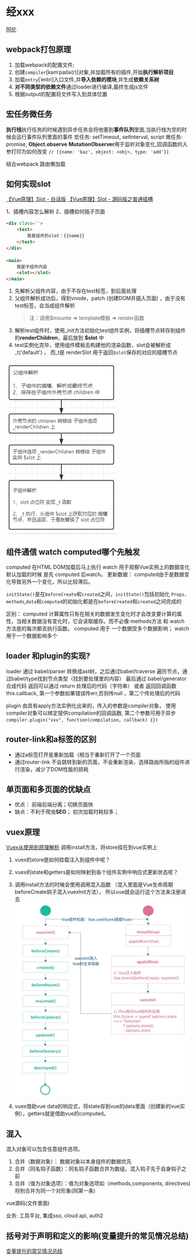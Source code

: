 # 经xxx

[阿伦](https://blog.csdn.net/qq_36620428)

## webpack打包原理

1. 加载webpack的配置文件;
2. 创建`compiler`[kəmˈpaɪlə(r)]对象,并加载所有的插件,开始**执行解析项目**
3. 加载`entry`[ˈentri]入口文件,并**导入依赖的模块**,并生成**依赖关系树**
4. **对不同类型的依赖文件**通过loader进行编译,最终生成js文件
5. 根据output的配置将文件写入到具体位置

## 宏任务微任务

**执行栈**执行任务的时候遇到异步任务会将他塞到**事件队列**里面,当执行栈为空的时候会运行事件队列里面的事件
宏任务: setTimeout, setInterval, script
微任务: promise, **Object.observe**  **MutationObserver**用于监听对象变化,回调函数的入参打印为如何改变 `// [{name: 'baz', object: <obj>, type: 'add'}]`

结合webpack 路由懒加载

## 如何实现slot

[【Vue原理】Slot - 白话版](https://zhuanlan.zhihu.com/p/57427566)
[【Vue原理】Slot - 源码版之普通插槽](https://zhuanlan.zhihu.com/p/57570713)

1、插槽内容怎么解析
2、插槽如何插子页面

```html
<div class=''>
    <test>
        我是组件的slot：{{name}}
    </test>
</div>

<main>
    我是子组件内容
    <slot></slot>
</main>
```

1. 先解析父组件内容，由于不存在test标签，到后面处理
2. 父组件解析成功后，得到vnode，patch (创建DOM并插入页面) ，由于没有test标签，会当成组件解析
    > 注：调用$mounte => template模板 => render函数
3. 解析test组件时，使用_init方法初始化test组件实例，将插槽节点转存到组件的**renderChildren**，最后放到 **$slot** 中
4. test实例化完毕，使用组件模板去构建他的渲染函数，slot会被解析成 _t('default') ， 而_t是 renderSlot 用于返回`$slot`保存的对应的插槽节点

![slot解析](slot解析.png)

## 组件通信 watch computed哪个先触发

computed 在HTML DOM加载后马上执行
watch 用于观察Vue实例上的数据变化
默认加载的时候 是先 computed 后watch。 更新数据： computed由于是数据变化导致另外一个变化，所以比较滞后。

`initState()`是在`beforeCreate`和`created`之间，`initState()`包括初始化 `Props，methods`,`data`和`computed`的初始化都是在`beforeCreated`和`created`之间完成的

区别： computed 计算属性只有在相关的数据发生变化时才会改变要计算的属性，当相关数据没有变化时，它会读取缓存。而不必像 methods方法 和 watch 方法是的每次都去执行函数。
computed 用于 一个数据受多个数据影响； watch 用于一个数据影响多个

## loader 和plugin的实现?

loader 通过 babel/parser 转换成ast树，之后通过babel/traverse 遍历节点，通过babel/type找到节点类型（找到要处理里的内容） 最后通过 babel/generator 合成代码
返回可以通过 return 处理后的代码（字符串）  或者 返回回调函数 this.callback, 第一个参数如果错误传err,否则传null ，第二个传处理后的代码

plugin 由具有apply方法实例化出来的，传入的参数是compiler对象， 使用compiler对象可以绑定提供compilation的回调函数, 第二个参数可用于异步
`compiler.plugin("xxx", function(compilation, callback) {})`

## router-link和a标签的区别

* 通过a标签打开是重新加载（相当于重新打开了一个页面
* 通过router-link 不会跳转到新的页面，不会重新渲染，选择路由所指的组件进行渲染，减少了DOM性能的损耗

## 单页面和多页面的优缺点

* 优点： 前端后端分离；切换页面快
* 缺点：不利于爬虫**SEO**； 初次加载时耗较多；

## vuex原理

[Vuex从使用到原理解析](https://zhuanlan.zhihu.com/p/78981485)
调用install方法，将store挂在到vue实例上

1. vuex的store是如何挂载注入到组件中呢？
2. vuex的state和getters是如何映射到各个组件实例中响应式更新状态呢？

1. 调用install方法的时候会使用调用混入函数 （混入里面是Vue生命周期beforeCreate钩子混入vuexInit方法）， 所以vue就会运行这个方法来注册进去
    ![vuex混入](vuex混入.jpg)
2. vuex借助vue data的响应式，将state存到vue的data里面（创建新的vue实例），getters就是借助vue的computed。

## 混入

混入对象可以包含任意组件选项。

1. 合并（数据对象）： 数据对象以本身组件的数据优先
2. 合并（同名钩子函数）：同名钩子函数合并为数组，混入钩子先于自身钩子之前
3. 合并（值为对象选项）：值为对象选项如（methods,components, directives) 将别合并为同一个对形象(同第一条)

vue源码(文件里面)

业务: 工具平台, 集成sso, cloud api, auth2

## 括号对于声明和定义的影响(变量提升的常见情况总结)

[变量提升的常见情况总结](https://zhuanlan.zhihu.com/p/258628325)
